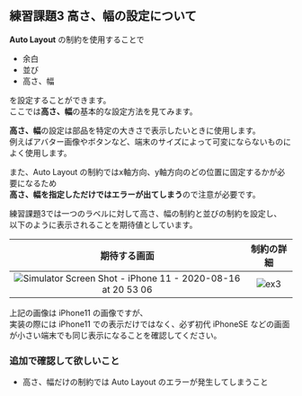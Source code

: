 ##  練習課題3 高さ、幅の設定について

**Auto Layout** の制約を使用することで

- 余白
- 並び
- 高さ、幅

を設定することができます。  
ここでは**高さ、幅**の基本的な設定方法を見てみます。

**高さ、幅**の設定は部品を特定の大きさで表示したいときに使用します。  
例えばアバター画像やボタンなど、端末のサイズによって可変にならないものによく使用します。

また、Auto Layout の制約ではx軸方向、y軸方向のどの位置に固定するかが必要になるため  
**高さ、幅を指定しただけではエラーが出てしまう**ので注意が必要です。

練習課題3では一つのラベルに対して高さ、幅の制約と並びの制約を設定し、  
以下のように表示されることを期待値としています。

| 期待する画面 | 制約の詳細 |
| :--------------: | :-----------: |
| ![Simulator Screen Shot - iPhone 11 - 2020-08-16 at 20 53 06](https://user-images.githubusercontent.com/31949692/90333744-2b0cbc00-e003-11ea-8892-7e550267aa8d.png) | ![ex3](https://user-images.githubusercontent.com/31949692/90333752-4e376b80-e003-11ea-912b-ed621f9d2f1b.png) |

上記の画像は iPhone11 の画像ですが、  
実装の際には iPhone11 での表示だけではなく、必ず初代 iPhoneSE などの画面が小さい端末でも同じ表示になることを確認してください。

### 追加で確認して欲しいこと

- 高さ、幅だけの制約では Auto Layout のエラーが発生してしまうこと

